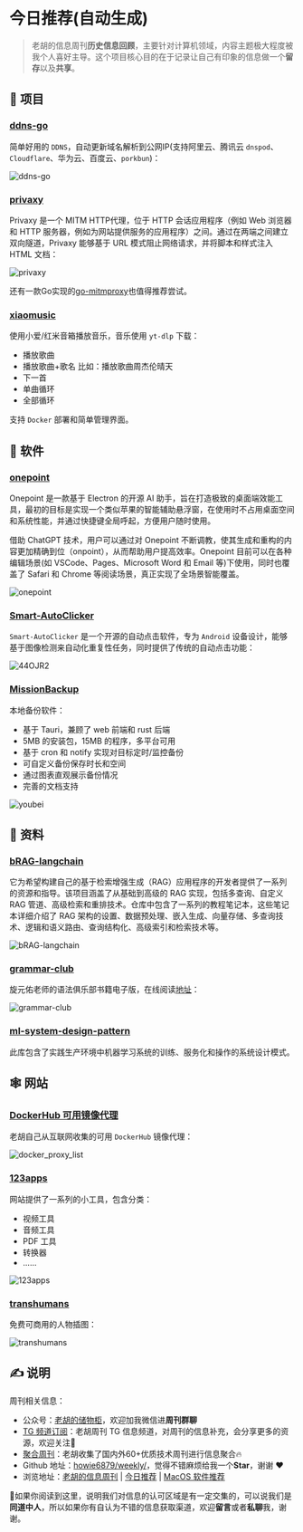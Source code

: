 # 今日推荐(自动生成)

> 老胡的信息周刊**历史信息回顾**，主要针对计算机领域，内容主题极大程度被我个人喜好主导。这个项目核心目的在于记录让自己有印象的信息做一个**留存**以及**共享**。


## 🎯 项目 

### [ddns-go](https://github.com/jeessy2/ddns-go)

简单好用的 `DDNS`，自动更新域名解析到公网IP(支持阿里云、腾讯云 `dnspod`、`Cloudflare`、华为云、百度云、`porkbun`)：

![ddns-go](https://images-1252557999.file.myqcloud.com/uPic/ddns-go.png) 

### [privaxy](https://github.com/Barre/privaxy)

Privaxy 是一个 MITM HTTP代理，位于 HTTP 会话应用程序（例如 Web 浏览器和 HTTP 服务器，例如为网站提供服务的应用程序）之间。通过在两端之间建立双向隧道，Privaxy 能够基于 URL 模式阻止网络请求，并将脚本和样式注入 HTML 文档：

![privaxy](https://images-1252557999.file.myqcloud.com/uPic/privaxy.png)

还有一款Go实现的[go-mitmproxy](https://github.com/lqqyt2423/go-mitmproxy)也值得推荐尝试。 

### [xiaomusic](https://github.com/hanxi/xiaomusic)

使用小爱/红米音箱播放音乐，音乐使用 `yt-dlp` 下载：

- 播放歌曲
- 播放歌曲+歌名 比如：播放歌曲周杰伦晴天
- 下一首
- 单曲循环
- 全部循环

支持 `Docker` 部署和简单管理界面。 

## 🤖 软件 

### [onepoint](https://github.com/onepointAI/onepoint)

Onepoint 是一款基于 Electron 的开源 AI 助手，旨在打造极致的桌面端效能工具，最初的目标是实现一个类似苹果的智能辅助悬浮窗，在使用时不占用桌面空间和系统性能，并通过快捷键全局呼起，方便用户随时使用。

借助 ChatGPT 技术，用户可以通过对 Onepoint 不断调教，使其生成和重构的内容更加精确到位（onpoint），从而帮助用户提高效率。Onepoint 目前可以在各种编辑场景(如 VSCode、Pages、Microsoft Word 和 Email 等)下使用，同时也覆盖了 Safari 和 Chrome 等阅读场景，真正实现了全场景智能覆盖。

![onepoint](https://images-1252557999.file.myqcloud.com/uPic/onepoint.jpg) 

### [Smart-AutoClicker](https://github.com/Nain57/Smart-AutoClicker)

`Smart-AutoClicker` 是一个开源的自动点击软件，专为 `Android` 设备设计，能够基于图像检测来自动化重复性任务，同时提供了传统的自动点击功能：

![44OJR2](https://images-1252557999.file.myqcloud.com/uPic/44OJR2.png) 

### [MissionBackup](https://github.com/Hellager/MissionBackup)

本地备份软件：

- 基于 Tauri，兼顾了 web 前端和 rust 后端
- 5MB 的安装包，15MB 的程序，多平台可用
- 基于 cron 和 notify 实现对目标定时/监控备份
- 可自定义备份保存时长和空间
- 通过图表直观展示备份情况
- 完善的文档支持

![youbei](https://images-1252557999.file.myqcloud.com/uPic/youbei.jpg) 

## 👀 资料 

### [bRAG-langchain](https://github.com/bRAGAI/bRAG-langchain)

它为希望构建自己的基于检索增强生成（RAG）应用程序的开发者提供了一系列的资源和指导。该项目涵盖了从基础到高级的 RAG 实现，包括多查询、自定义 RAG 管道、高级检索和重排技术。仓库中包含了一系列的教程笔记本，这些笔记本详细介绍了 RAG 架构的设置、数据预处理、嵌入生成、向量存储、多查询技术、逻辑和语义路由、查询结构化、高级索引和检索技术等。

![bRAG-langchain](https://images-1252557999.file.myqcloud.com/uPic/u0SkKz.png) 

### [grammar-club](https://github.com/llwslc/grammar-club)

旋元佑老师的语法俱乐部书籍电子版，在线阅读[地址](https://llwslc.github.io/grammar-club/content/Preface.html)：

![grammar-club](https://images-1252557999.file.myqcloud.com/uPic/grammar-club.jpg) 

### [ml-system-design-pattern](https://github.com/mercari/ml-system-design-pattern)

此库包含了实践生产环境中机器学习系统的训练、服务化和操作的系统设计模式。 

## 🕸 网站 

### [DockerHub 可用镜像代理](https://www.fre321.com/docker_proxy_list)

老胡自己从互联网收集的可用 `DockerHub` 镜像代理：

![docker_proxy_list](https://images-1252557999.file.myqcloud.com/uPic/docker_proxy_list.jpg) 

### [123apps](https://123apps.com/cn/)

网站提供了一系列的小工具，包含分类：

- 视频工具
- 音频工具
- PDF 工具
- 转换器
- ......

![123apps](https://images-1252557999.file.myqcloud.com/uPic/123apps.jpg) 

### [transhumans](https://www.transhumans.xyz/)

免费可商用的人物插图：

![transhumans](https://images-1252557999.file.myqcloud.com/uPic/transhumans.jpg) 

## ✍️ 说明

周刊相关信息：

- 公众号：[老胡的储物柜](https://images-1252557999.file.myqcloud.com/uPic/ETIbMe.jpg)，欢迎加我微信进**周刊群聊**
- [TG 频道订阅](https://t.me/howie_weekly)：老胡周刊 TG 信息频道，对周刊的信息补充，会分享更多的资源，欢迎关注👏
- [聚合周刊](https://www.fre321.com/weekly)：老胡收集了国内外60+优质技术周刊进行信息聚合🔥
- Github 地址：[howie6879/weekly/](https://github.com/howie6879/weekly/)，觉得不错麻烦给我一个**Star**，谢谢 ❤️
- 浏览地址：[老胡的信息周刊](https://weekly.howie6879.com) | [今日推荐](https://weekly.howie6879.com/recommend/index.html) | [MacOS 软件推荐](https://weekly.howie6879.com/soft/mac.html)

🙌如果你阅读到这里，说明我们对信息的认可区域是有一定交集的，可以说我们是**同道中人**，所以如果你有自认为不错的信息获取渠道，欢迎**留言**或者**私聊**我，谢谢。